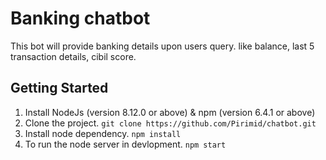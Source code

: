 # Banking chatbot

This bot will provide banking details upon users query. like balance, last 5 transaction details, cibil score.

## Getting Started

1. Install NodeJs (version 8.12.0 or above) & npm (version 6.4.1 or above)
2. Clone the project. `git clone https://github.com/Pirimid/chatbot.git`
3. Install node dependency. `npm install`
4. To run the node server in devlopment. `npm start`
